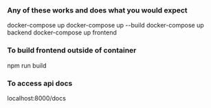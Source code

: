 ### Any of these works and does what you would expect
docker-compose up 
docker-compose up --build
docker-compose up backend
docker-compose up frontend

### To build frontend outside of container 
npm run build 

### To access api docs 
localhost:8000/docs
